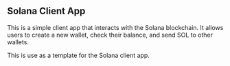 ## Solana Client App

This is a simple client app that interacts with the Solana blockchain. It allows users to create a new wallet, check their balance, and send SOL to other wallets.

This is use as a template for the Solana client app.

